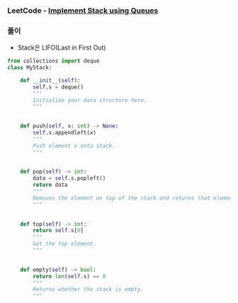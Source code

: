 ### LeetCode - [Implement Stack using Queues](https://leetcode.com/problems/implement-stack-using-queues/)

### 풀이

* Stack은 LIFO(Last in First Out)

```Python
from collections import deque
class MyStack:

    def __init__(self):
        self.s = deque()
        """
        Initialize your data structure here.
        """
        

    def push(self, x: int) -> None:
        self.s.appendleft(x)
        """
        Push element x onto stack.
        """
        

    def pop(self) -> int:
        data = self.s.popleft()
        return data
        """
        Removes the element on top of the stack and returns that element.
        """
        

    def top(self) -> int:
        return self.s[0]
        """
        Get the top element.
        """
        

    def empty(self) -> bool:
        return len(self.s) == 0
        """
        Returns whether the stack is empty.
        """
```